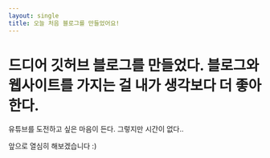 ```yaml
---
layout: single
title: 오늘 처음 블로그를 만들었어요!
---
```


# 드디어 깃허브 블로그를 만들었다. 블로그와 웹사이트를 가지는 걸 내가 생각보다 더 좋아한다. 

유튜브를 도전하고 싶은 마음이 든다. 그렇지만 시간이 없다..

앞으로 열심히 해보겠습니다 :)
